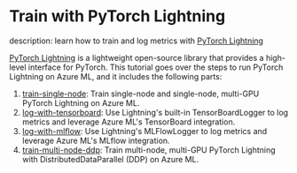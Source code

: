 # Train with PyTorch Lightning

description: learn how to train and log metrics with [PyTorch Lightning](https://github.com/PyTorchLightning/pytorch-lightning)

[PyTorch Lightning](https://github.com/PyTorchLightning/pytorch-lightning) is a lightweight open-source library that provides a high-level interface for PyTorch. This tutorial goes over the steps to run PyTorch Lightning on Azure ML, and it includes the following parts:

1. [train-single-node](1.train-single-node.ipynb): Train single-node and single-node, multi-GPU PyTorch Lightning on Azure ML.
2. [log-with-tensorboard](2.log-with-tensorboard.ipynb): Use Lightning's built-in TensorBoardLogger to log metrics and leverage Azure ML's TensorBoard integration.
3. [log-with-mlflow](3.log-with-mlflow.ipynb): Use Lightning's MLFlowLogger to log metrics and leverage Azure ML's MLflow integration.
4. [train-multi-node-ddp](4.train-multi-node-ddp.ipynb): Train multi-node, multi-GPU PyTorch Lightning with DistributedDataParallel (DDP) on Azure ML.
